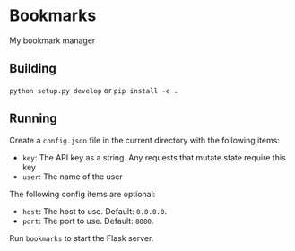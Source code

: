 # Bookmarks

My bookmark manager

## Building

`python setup.py develop` or `pip install -e .`

## Running

Create a `config.json` file in the current directory with the following items:

 - `key`: The API key as a string. Any requests that mutate state require this key
 - `user`: The name of the user

The following config items are optional:
 - `host`: The host to use. Default: `0.0.0.0`.
 - `port`: The port to use. Default: `8080`.

Run `bookmarks` to start the Flask server.
